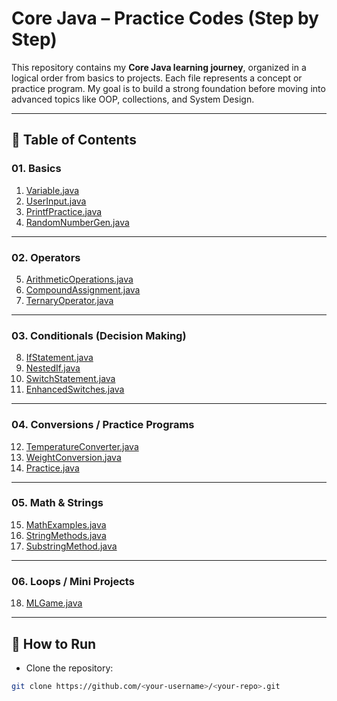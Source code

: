 # Core Java – Practice Codes (Step by Step)

This repository contains my **Core Java learning journey**, organized in a logical order from basics to projects.
Each file represents a concept or practice program.
My goal is to build a strong foundation before moving into advanced topics like OOP, collections, and System Design.

---

## 📂 Table of Contents

### 01. Basics
1. [Variable.java](src/01_Variable.java)
2. [UserInput.java](src/02_UserInput.java)
3. [PrintfPractice.java](src/03_PrintfPractice.java)
4. [RandomNumberGen.java](src/04_RandomNumberGen.java)

---

### 02. Operators
5. [ArithmeticOperations.java](src/05_ArithmeticOperations.java)
6. [CompoundAssignment.java](src/06_CompoundAssignment.java)
7. [TernaryOperator.java](src/07_TernaryOperator.java)

---

### 03. Conditionals (Decision Making)
8. [IfStatement.java](src/08_IfStatement.java)
9. [NestedIf.java](src/09_NestedIf.java)
10. [SwitchStatement.java](src/10_SwitchStatement.java)
11. [EnhancedSwitches.java](src/11_EnhancedSwitches.java)

---

### 04. Conversions / Practice Programs
12. [TemperatureConverter.java](src/12_TemperatureConverter.java)
13. [WeightConversion.java](src/13_WeightConversion.java)
14. [Practice.java](src/14_Practice.java)

---

### 05. Math & Strings
15. [MathExamples.java](src/15_MathExamples.java)
16. [StringMethods.java](src/16_StringMethods.java)
17. [SubstringMethod.java](src/17_SubstringMethod.java)

---

### 06. Loops / Mini Projects
18. [MLGame.java](src/18_MLGame.java)

---

## 🚀 How to Run
- Clone the repository:
```bash
git clone https://github.com/<your-username>/<your-repo>.git
